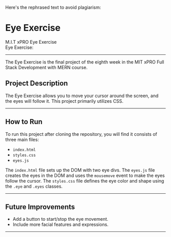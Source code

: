 Here's the rephrased text to avoid plagiarism:

# Eye Exercise
M.I.T xPRO Eye Exercise<br>
Eye Exercise: 

___

The Eye Exercise is the final project of the eighth week in the MIT xPRO Full Stack Development with MERN course.

## Project Description
The Eye Exercise allows you to move your cursor around the screen, and the eyes will follow it. This project primarily utilizes CSS.
___

## How to Run
To run this project after cloning the repository, you will find it consists of three main files:<br>
- `index.html`
- `styles.css`
- `eyes.js`

The `index.html` file sets up the DOM with two eye divs. The `eyes.js` file creates the eyes in the DOM and uses the `mousemove` event to make the eyes follow the cursor. The `styles.css` file defines the eye color and shape using the `.eye` and `.eyes` classes.
___

## Future Improvements
- Add a button to start/stop the eye movement.
- Include more facial features and expressions.
___



